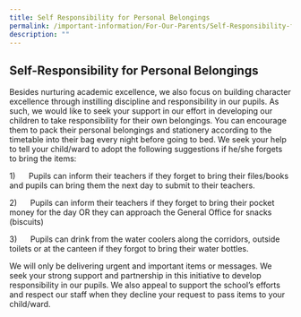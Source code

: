 ```yaml
---
title: Self Responsibility for Personal Belongings
permalink: /important-information/For-Our-Parents/Self-Responsibility-for-Personal-Belongings/
description: ""
---
```

## Self-Responsibility for Personal Belongings

Besides nurturing academic excellence, we also focus on building character excellence through instilling discipline and responsibility in our pupils. As such, we would like to seek your support in our effort in developing our children to take responsibility for their own belongings. You can encourage them to pack their personal belongings and stationery according to the timetable into their bag every night before going to bed. We seek your help to tell your child/ward to adopt the following suggestions if he/she forgets to bring the items:

1)      Pupils can inform their teachers if they forget to bring their files/books and pupils can bring them the next day to submit to their teachers.

2)      Pupils can inform their teachers if they forget to bring their pocket money for the day OR they can approach the General Office for snacks (biscuits)

3)      Pupils can drink from the water coolers along the corridors, outside toilets or at the canteen if they forgot to bring their water bottles.

We will only be delivering urgent and important items or messages. We seek your strong support and partnership in this initiative to develop responsibility in our pupils. We also appeal to support the school’s efforts and respect our staff when they decline your request to pass items to your child/ward.
